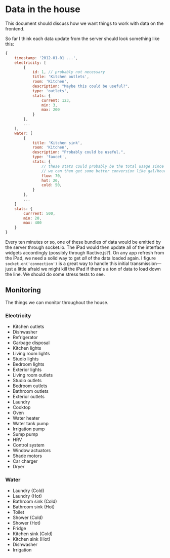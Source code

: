 # Data in the house

This document should discuss how we want things to work with data on the frontend. 

So far I think each data update from the server should look something like this:

```javascript
{
	timestamp: '2012-01-01 ...',
	electricity: [
		{
			id: 1, // probably not necessary
			title: 'Kitchen outlets',
			room: 'Kitchen',
			description: "Maybe this could be useful?",
			type: 'outlets',
			stats: {
				current: 123,
				min: 3,
				max: 200
			}
		},
		...
	],
	water: [
		{
			title: 'Kitchen sink',
			room: 'Kitchen',
			description: "Probably could be useful.",
			type: 'faucet',
			stats: {
				// these stats could probably be the total usage since the last data update
				// we can then get some better conversion like gal/hour
				flow: 70,
				hot: 20,
				cold: 50,
			}
		},
		...
	]
	stats: {
		currrent: 500,
		min: 20, 
		max: 400
	}
}
```

Every ten minutes or so, one of these bundles of data would be emitted by the server through socket.io. The iPad would then update all of the interface widgets accordingly (possibly through Ractive.js?). On any app refresh from the iPad, we need a solid way to get _all_ of the data loaded again. I figure `socket.on('connection')` is a great way to handle this initial transmission—just a little afraid we might kill the iPad if there's a ton of data to load down the line. We should do some stress tests to see.



## Monitoring

The things we can monitor throughout the house. 

### Electricity

- Kitchen outlets
- Dishwasher
- Refrigerator
- Garbage disposal
- Kitchen lights
- Living room lights
- Studio lights
- Bedroom lights
- Exterior lights
- Living room outlets
- Studio outlets
- Bedroom outlets
- Bathroom outlets
- Exterior outlets
- Laundry
- Cooktop
- Oven
- Water heater
- Water tank pump
- Irrigation pump
- Sump pump
- HRV
- Control system
- Window actuators
- Shade motors
- Car charger
- Dryer

### Water

- Laundry (Cold)
- Laundry (Hot)
- Bathroom sink (Cold)
- Bathroom sink  (Hot)
- Toilet
- Shower (Cold)
- Shower (Hot)
- Fridge
- Kitchen sink (Cold)
- Kitchen sink (Hot)
- Dishwasher
- Irrigation